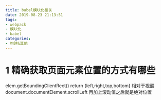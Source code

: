```yaml
---
title: babel模块化相关
date: 2019-08-23 21:13:51
tags: 
- webpack
- 模块化
- babel
categories: 
- 构建&其他
---
```

  # 1 精确获取页面元素位置的方式有哪些
  elem.getBoundingClientRect() return {left,right,top,bottom}  相对于视窗
  document.documentElement.scrollLeft 再加上滚动值之后就是绝对位置
  